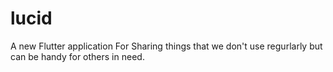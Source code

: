 # lucid

A new Flutter application For Sharing things that we don't use regurlarly but can be handy for others in need.

